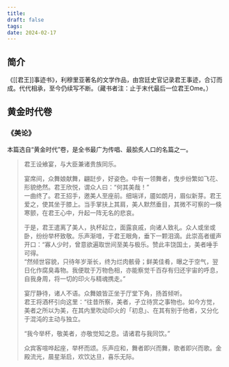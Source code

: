```yaml
---
title: 
draft: false
tags: 
date: 2024-02-17
---
```

## 简介
《[[君王]]事迹书》，利穆里亚著名的文学作品，由宫廷史官记录君王事迹，合订而成。代代相承，至今仍续写不断。（藏书者注：止于末代最后一位君王Ome。） 


## 黄金时代卷

### 《美论》
本篇选自“黄金时代”卷，是全书最广为传唱、最脍炙人口的名篇之一。

> 君王设飨宴，与大臣兼诸贵族同乐。
> 
> 宴席间，众舞娘献舞，翩跹步，好姿色。中有一领舞者，曳步纷繁如飞花、形貌绝然。君王欣悦，谓众人曰：“何其美哉！”  
> 一曲终了。君王招手，邀美人至座前。细端详，靥如朗月，眉似新芽。君王爱之，使其坐于膝上。当手掌扶上其肩，美人默然垂目，其微不可察的一倏寒颤，在君王心中，升起一阵无名的悲哀。  
> 
> 于是，君王遣离了美人，执杯起立，面露哀戚，向诸人致礼。众人或坐或卧，纷纷举杯致敬。乐声渐喑，于君王眼角，垂下一颗泪滴。此崇高者缓声开口：“寡人少时，曾意欲遍取世间至美与极乐。赞此丰饶国土，美者唾手可得。  
> “然倾世容貌，只待年岁渐长，终为烂肉骸骨；鲜美佳肴，曝之于空气，翌日化作腐臭毒物。我便耽于万物色相，亦能察觉千百存有归还宇宙的呼息，自我身周，将一切的印火与精魂携走。”  
> 
> 宴厅静待，诸人不语。众舞娘皆正坐于厅堂下角，扬首倾听。  
> 君王将酒杯引向这里：“往昔所察，美者，孑立待赏之事物也。如今方觉，美者之所以为美，在其内里吹动印火的「初息」、在其有别于他者，又分化于混沌的主动与独立。  
> 
> “我今举杯，敬美者，亦敬觉知之息。请诸君与我同饮。”  
> 
> 众宾客喧哗起座，举杯而颂。乐声应和，舞者即兴而舞，歌者即兴而歌。金殿流光，晨星渐启，欢饮达旦，喜乐无际。